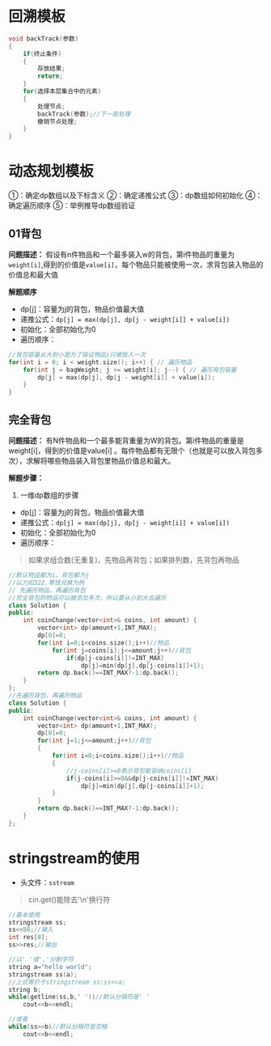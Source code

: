 # 回溯模板
```c++
void backTrack(参数)
{
    if(终止条件)
    {
        存放结果;
        return;
    }
    for(选择本层集合中的元素)
    {
        处理节点;
        backTrack(参数);//下一层处理
        撤销节点处理;
    }
}
```
# 动态规划模板
①：确定dp数组以及下标含义
②：确定递推公式
③：dp数组如何初始化
④：确定遍历顺序
⑤：举例推导dp数组验证
## 01背包
**问题描述：**
假设有n件物品和一个最多装入w的背包，第i件物品的重量为`weight[i]`,得到的价值是`value[i]`，每个物品只能被使用一次，求背包装入物品的价值总和最大值

**解题顺序**
* dp[j]：容量为j的背包，物品价值最大值
* 递推公式：`dp[j] = max(dp[j], dp[j - weight[i]] + value[i])`
* 初始化：全部初始化为0
* 遍历顺序：
```c++
//背包容量从大到小是为了保证物品i只被放入一次
for(int i = 0; i < weight.size(); i++) { // 遍历物品
    for(int j = bagWeight; j >= weight[i]; j--) { // 遍历背包容量
        dp[j] = max(dp[j], dp[j - weight[i]] + value[i]);
    }
}
```
## 完全背包
**问题描述：**
有N件物品和一个最多能背重量为W的背包。第i件物品的重量是weight[i]，得到的价值是value[i] 。每件物品都有无限个（也就是可以放入背包多次），求解将哪些物品装入背包里物品价值总和最大。

**解题步骤：**
1. 一维dp数组的步骤
* dp[j]：容量为j的背包，物品价值最大值
* 递推公式：`dp[j] = max(dp[j], dp[j - weight[i]] + value[i])`
* 初始化：全部初始化为0
* 遍历顺序：
> 如果求组合数(无重复)，先物品再背包；如果排列数，先背包再物品
```c++
//默认物品都为i，背包都为j
//以力扣322.零钱兑换为例
// 先遍历物品，再遍历背包
//完全背包的物品可以被添加多次，所以要从小到大去遍历
class Solution {
public:
    int coinChange(vector<int>& coins, int amount) {
        vector<int> dp(amount+1,INT_MAX);
        dp[0]=0;
        for(int i=0;i<coins.size();i++)//物品
            for(int j=coins[i];j<=amount;j++)//背包
                if(dp[j-coins[i]]!=INT_MAX)
                    dp[j]=min(dp[j],dp[j-coins[i]]+1);
        return dp.back()==INT_MAX?-1:dp.back();
    }
};
//先遍历背包，再遍历物品
class Solution {
public:
    int coinChange(vector<int>& coins, int amount) {
        vector<int> dp(amount+1,INT_MAX);
        dp[0]=0;
        for(int j=1;j<=amount;j++)//背包
        {
            for(int i=0;i<coins.size();i++)//物品
            {
                //j-coins[i]>=0表示背包能容纳coins[i]
                if(j-coins[i]>=0&&dp[j-coins[i]]!=INT_MAX)
                    dp[j]=min(dp[j],dp[j-coins[i]]+1);
            }
        }
        return dp.back()==INT_MAX?-1:dp.back();
    }
};
```
# stringstream的使用
* 头文件：`sstream`
> cin.get()能除去'\n'换行符
```c++
//基本使用
stringstream ss;
ss<<88;//输入
int res[8];
ss>>res;//输出

//以' '或','分割字符
string a="hello world";
stringstream ss(a);
//上式等价于stringstream ss;ss<<a;
string b;
while(getline(ss,b,' '))//默认分隔符是' '
    cout<<b<<endl;

//或者
while(ss>>b)//默认分隔符是空格
    cout<<b<<endl;
```